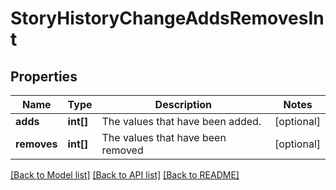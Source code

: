 # StoryHistoryChangeAddsRemovesInt

## Properties
Name | Type | Description | Notes
------------ | ------------- | ------------- | -------------
**adds** | **int[]** | The values that have been added. | [optional] 
**removes** | **int[]** | The values that have been removed | [optional] 

[[Back to Model list]](../../README.md#documentation-for-models) [[Back to API list]](../../README.md#documentation-for-api-endpoints) [[Back to README]](../../README.md)

